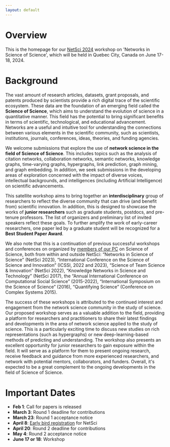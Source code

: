 ```yaml
---
layout: default
---
```


# Overview

This is the homepage for our [NetSci 2024](https://netsci2024.com/en) workshop on 'Networks in Science of Science', which will be held in Quebec City, Canada on June 17-18, 2024.

# Background

The vast amount of research articles, datasets, grant proposals, and patents produced by scientists provide a rich digital trace of the scientific ecosystem. These data are the foundation of an emerging field called the **Science of Science**, which aims to understand the evolution of science in a quantitative manner. This field has the potential to bring significant benefits in terms of scientific, technological, and educational advancement. Networks are a useful and intuitive tool for understanding the connections between various elements in the scientific community, such as scientists, institutions, journals, conferences, ideas, theories, and funding agencies. 

We welcome submissions that explore the use of **network science in the field of Science of Science**. This includes topics such as the analysis of citation networks, collaboration networks, semantic networks, knowledge graphs, time-varying graphs, hypergraphs, link prediction, graph mining, and graph embedding. In addition, we seek submissions in the developing areas of exploration concerned with the impact of diverse voices, intellectual backgrounds, and intelligences (including Artificial Intelligence) on scientific advancements. 

This satellite workshop aims to bring together an **interdisciplinary** group of researchers to reflect the diverse community that can drive (and benefit from) scientific innovation. In addition, this is designed to showcase the works of **junior researchers** such as graduate students, postdocs, and pre-tenure professors. The list of organizers and preliminary list of invited speakers reflect these goals. To further amplify the work of early-career researchers, one paper led by a graduate student will be recognized for a **Best Student Paper Award**. 

We also note that this is a continuation of previous successful workshops and conferences on organized by [members of our PC](https://netscisci.github.io/organizers#program-committee) on Science of Science, both from within and outside NetSci: “Networks in Science of Science” (NetSci 2023), “International Conference on the Science of Science and Innovation” (ICSSI, 2022 and 2023), “Science of Team Science & Innovation” (NetSci 2022), “Knowledge Networks in Science and Technology” (NetSci 2017), the “Annual International Conference on Computational Social Science” (2015-2022), “International Symposium on the Science of Science” (2016), “Quantifying Science” (Conference on Complex Systems 2015).

The success of these workshops is attributed to the continued interest and engagement from the network science community in the study of science. Our proposed workshop serves as a valuable addition to the field, providing a platform for researchers and practitioners to share their latest findings and developments in the area of network science applied to the study of science. This is a particularly exciting time to discuss new studies on rich representations (such as hypergraphs) or new deep-learning-based methods of predicting and understanding. The workshop also presents an excellent opportunity for junior researchers to gain exposure within the field. It will serve as a platform for them to present ongoing research, receive feedback and guidance from more experienced researchers, and network with potential mentors, collaborators, and funders. Overall, it's expected to be a great complement to the ongoing developments in the field of Science of Science.


# Important Dates

- **Feb 1**: Call for papers is released
- **March 3**: Round 1 deadline for contributions
- **March 23**: Round 1 acceptance notice
- **April 8**: [Early bird registration](https://netsci2024.com/en/participate/registration) for NetSci
- **April 20**: Round 2 deadline for contributions
- **May 4**: Round 2 acceptance notice
- **June 17 or 18**: Workshop

